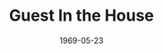 ---
title: Guest In the House
date: 1969-05-23
closing_date: 1969-05-31
layout: productions
playbill:
Theatre: Theatre Jacksonville
Venue: Little Theatre
cast:
- Ann Proctor: Barbara Fletcher
- Lee Proctor: Susan Waddell
- Hilda: Andrea Brack
- The Rev. Dr. Shaw: Ray Navarre
- Martha Proctor: Martha Worsley
- Miriam Blake: Mary Ellen Calhoun
- Dan Proctor: Wayne Wofford
- Douglas Proctor: Jerry Allen
- Evelyn Heath: Diane Catherwood
- Frank Dow: John Palmer
- Mrs Dow: Becky Williams
- Miss Rhodes: Vivienne Winemiller
- Cam Tracy: Franz Kooymans
crew:
- Director: Robert Knowles
- Lighting:
  - Becky Williams
  - Lois Navarre
- Scenic Design: Ham Waddell
- Stage Manager:
  - Douglas Thomas
  - Reg Smith
- Sound: Phyllis Waddell
- Properties:
  - Katie Raven
  - Norma Patrick
  - Cindy Waddell
  - Lollie Raven
  - Suzanne Lanier
- Set Construction:
  - Ham Waddell
  - Mike Fetters
  - Bob Fetters
  - Ray Navarre
  - David Whitfield
  - Wayne Wofford
  - Ralf Calhoun
  - Robert Claremont
  - Aileen Davis
  - Chris Fetters
  - Mary Fetters
  - Gary Fletcher
  - June Fletcher
  - Mike Gaines
  - Suzanne Lanier
  - Lee Moore
  - Bernice Napp
  - Katie Raven
  - Lollie Raven
  - Bill Siemer
  - Doug Thomas
  - Roy Vinson
  - Cindy Waddell
  - Roger Waddell
  - Debbie Whitfield
- Make-up: John Walker
- Publicity:
  - Rosa Harlan
  - L.A. Hanson
- Box Office:
  - Ann Dubow
  - Gert Berman
orchestra:
external_links:
---